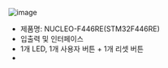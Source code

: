 ![image](https://github.com/user-attachments/assets/6656cdb4-7bef-42f4-83fd-bdc74452191d)

- 제품명: NUCLEO-F446RE(STM32F446RE)
- 입출력 및 인터페이스
- 1개 LED, 1개 사용자 버튼 + 1개 리셋 버튼
- 
